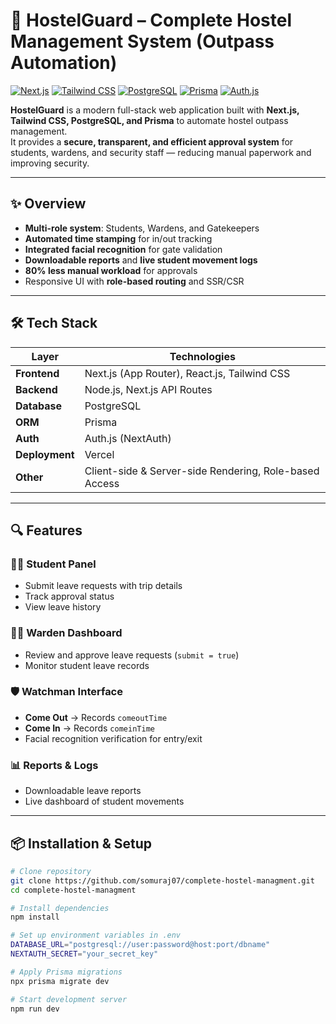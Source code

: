 # 🏨 HostelGuard – Complete Hostel Management System (Outpass Automation)

[![Next.js](https://img.shields.io/badge/Next.js-14-black?logo=next.js)](https://nextjs.org/)
[![Tailwind CSS](https://img.shields.io/badge/Tailwind_CSS-3.0-38B2AC?logo=tailwind-css&logoColor=white)](https://tailwindcss.com/)
[![PostgreSQL](https://img.shields.io/badge/PostgreSQL-14-336791?logo=postgresql&logoColor=white)](https://www.postgresql.org/)
[![Prisma](https://img.shields.io/badge/Prisma-ORM-2D3748?logo=prisma)](https://prisma.io/)
[![Auth.js](https://img.shields.io/badge/Auth.js-Authentication-000000?logo=auth0&logoColor=white)](https://authjs.dev/)

**HostelGuard** is a modern full-stack web application built with **Next.js, Tailwind CSS, PostgreSQL, and Prisma** to automate hostel outpass management.  
It provides a **secure, transparent, and efficient approval system** for students, wardens, and security staff — reducing manual paperwork and improving security.

---

## ✨ Overview

- **Multi-role system**: Students, Wardens, and Gatekeepers
- **Automated time stamping** for in/out tracking
- **Integrated facial recognition** for gate validation
- **Downloadable reports** and **live student movement logs**
- **80% less manual workload** for approvals
- Responsive UI with **role-based routing** and SSR/CSR

---

## 🛠️ Tech Stack

| Layer        | Technologies |
|--------------|--------------|
| **Frontend** | Next.js (App Router), React.js, Tailwind CSS |
| **Backend**  | Node.js, Next.js API Routes |
| **Database** | PostgreSQL |
| **ORM**      | Prisma |
| **Auth**     | Auth.js (NextAuth) |
| **Deployment** | Vercel |
| **Other**    | Client-side & Server-side Rendering, Role-based Access |

---

## 🔍 Features

### 🧑‍🎓 Student Panel
- Submit leave requests with trip details
- Track approval status
- View leave history

### 🧑‍🏫 Warden Dashboard
- Review and approve leave requests (`submit = true`)
- Monitor student leave records

### 🛡️ Watchman Interface
- **Come Out** → Records `comeoutTime`
- **Come In** → Records `comeinTime`
- Facial recognition verification for entry/exit

### 📊 Reports & Logs
- Downloadable leave reports
- Live dashboard of student movements

---

## 📦 Installation & Setup

```bash
# Clone repository
git clone https://github.com/somuraj07/complete-hostel-managment.git
cd complete-hostel-managment

# Install dependencies
npm install

# Set up environment variables in .env
DATABASE_URL="postgresql://user:password@host:port/dbname"
NEXTAUTH_SECRET="your_secret_key"

# Apply Prisma migrations
npx prisma migrate dev

# Start development server
npm run dev
